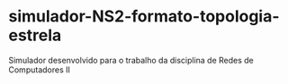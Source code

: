 # simulador-NS2-formato-topologia-estrela
Simulador desenvolvido para o trabalho da disciplina de Redes de Computadores II
